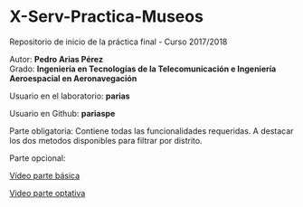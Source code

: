 # X-Serv-Practica-Museos
Repositorio de inicio de la práctica final - Curso 2017/2018

<p>Autor: <strong>Pedro Arias Pérez</strong><br/>
Grado: <strong>Ingeniería en Tecnologías de la Telecomunicación e Ingeniería Aeroespacial en Aeronavegación</strong></p>

<p>Usuario en el laboratorio: <strong>parias</strong></p>

<p>Usuario en Github: <strong>pariaspe</strong></p>

Parte obligatoria: Contiene todas las funcionalidades requeridas. A destacar los dos metodos disponibles para filtrar por distrito.

Parte opcional:

[Vídeo parte básica](https://youtu.be/o6arBj37Xlw)

[Video parte optativa]()
